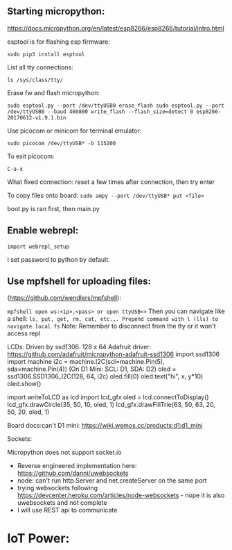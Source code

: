 ## Starting micropython:
https://docs.micropython.org/en/latest/esp8266/esp8266/tutorial/intro.html

esptool is for flashing esp firmware:

`sudo pip3 install esptool`

List all tty connections:

`ls /sys/class/tty/`

Erase fw and flash micropython:

`sudo esptool.py --port /dev/ttyUSB0 erase_flash
sudo esptool.py --port /dev/ttyUSB0 --baud 460800 write_flash --flash_size=detect 0 esp8266-20170612-v1.9.1.bin`

Use picocom or minicom for terminal emulator:

`sudo picocom /dev/ttyUSB* -b 115200`

To exit picocom:

`C-a-x`

What fixed connection:
reset a few times after connection, then try enter

To copy files onto board:
`sudo ampy --port /dev/ttyUSB* put <file>`


boot.py is ran first, then main.py

## Enable webrepl:

`import webrepl_setup`

I set password to python by default.

## Use mpfshell for uploading files:
(https://github.com/wendlers/mpfshell):

`
mpfshell
open ws:<ip>,<pass> or open ttyUSB<>
`
Then you can navigate like a shell:
`
ls, put, get, rm, cat, etc...
Prepend command with l (lls) to navigate local fs
`
Note: Remember to disconnect from the tty or it won't access repl


LCDs:
Driven by ssd1306. 128 x 64
Adafruit driver: https://github.com/adafruit/micropython-adafruit-ssd1306
import ssd1306
import machine
i2c = machine.I2C(scl=machine.Pin(5), sda=machine.Pin(4)) (On D1 Mini: SCL: D1, SDA: D2)
oled = ssd1306.SSD1306_I2C(128, 64, i2c)
oled.fill(0)
oled.text("hi", x, y*10)
oled.show()


import writeToLCD as lcd
import lcd_gfx
oled = lcd.connectToDisplay()
lcd_gfx.drawCircle(35, 50, 10, oled, 1)
lcd_gfx.drawFillTrie(63, 50, 63, 20, 50, 20, oled, 1)


Board docs:can't
D1 mini: https://wiki.wemos.cc/products:d1:d1_mini




Sockets:

Micropython does not support socket.io
* Reverse engineered implementation here: https://github.com/danni/uwebsockets
* node: can't run http.Server and net.createServer on the same port
* trying websockets following https://devcenter.heroku.com/articles/node-websockets - nope it is also uwebsockets and not complete
* I will use REST api to communicate



# IoT Power:
